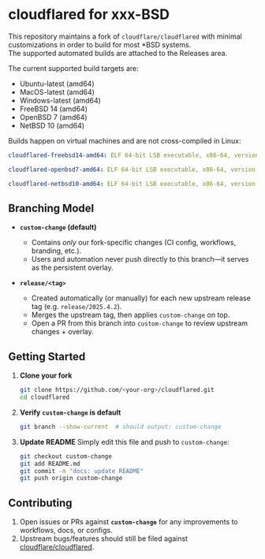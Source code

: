 # cloudflared for xxx-BSD

This repository maintains a fork of `cloudflare/cloudflared` with minimal customizations in order to build for most *BSD systems.  
The supported automated builds are attached to the Releases area.

The current supported build targets are:

* Ubuntu-latest (amd64)
* MacOS-latest (amd64)
* Windows-latest (amd64)
* FreeBSD 14 (amd64)
* OpenBSD 7 (amd64)
* NetBSD 10 (amd64)


Builds happen on virtual machines and are not cross-compiled in Linux:

```yaml
cloudflared-freebsd14-amd64: ELF 64-bit LSB executable, x86-64, version 1 (FreeBSD), statically linked, for FreeBSD 12.3, FreeBSD-style, Go BuildID=whtbnhgLy_4DNlvoQVLN/sdPbSLy5tutf2R4FBg0D/tkLU1W0BkczEJ-UfmxXi/-wnnwpjpQM5JSMNpsu8B, with debug_info, not stripped

cloudflared-openbsd7-amd64: ELF 64-bit LSB executable, x86-64, version 1 (OpenBSD), dynamically linked, interpreter /usr/libexec/ld.so, for OpenBSD, Go BuildID=sKt-KKXK70xaz3xIjpcG/DI00O_ESV89p0mlN2FHW/CxKapph2Ks5I7Pe4q00b/xlodVQBnz_4GDBLMx3C-, with debug_info, not stripped

cloudflared-netbsd10-amd64: ELF 64-bit LSB executable, x86-64, version 1 (NetBSD), statically linked, for NetBSD 7.0, BuildID[sha1]=ee1a86cd4d2281c56b0c2e124f8337716aa22844, with debug_info, not stripped
```

## Branching Model

* **`custom-change` (default)**

  * Contains *only* our fork-specific changes (CI config, workflows, branding, etc.).
  * Users and automation never push directly to this branch—it serves as the persistent overlay.

* **`release/<tag>`**

  * Created automatically (or manually) for each new upstream release tag (e.g. `release/2025.4.2`).
  * Merges the upstream tag, then applies `custom-change` on top.
  * Open a PR from this branch into `custom-change` to review upstream changes + overlay.

## Getting Started

1. **Clone your fork**

   ```sh
   git clone https://github.com/<your-org>/cloudflared.git
   cd cloudflared
   ```

2. **Verify `custom-change` is default**

   ```sh
   git branch --show-current  # should output: custom-change
   ```

3. **Update README**
   Simply edit this file and push to `custom-change`:

   ```sh
   git checkout custom-change
   git add README.md
   git commit -m "docs: update README"
   git push origin custom-change
   ```

## Contributing

1. Open issues or PRs against **`custom-change`** for any improvements to workflows, docs, or configs.
2. Upstream bugs/features should still be filed against [cloudflare/cloudflared](https://github.com/cloudflare/cloudflared).
